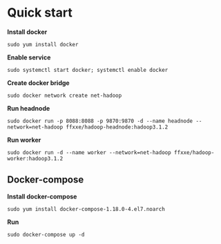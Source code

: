# Quick start

**Install docker**
```
sudo yum install docker
```

**Enable service**
```
sudo systemctl start docker; systemctl enable docker
```
**Create docker bridge**
```
sudo docker network create net-hadoop
```
**Run headnode**
```
sudo docker run -p 8088:8088 -p 9870:9870 -d --name headnode --network=net-hadoop ffxxe/hadoop-headnode:hadoop3.1.2
```
**Run worker**
```
sudo docker run -d --name worker --network=net-hadoop ffxxe/hadoop-worker:hadoop3.1.2
```
## Docker-compose

**Install docker-compose**
```
sudo yum install docker-compose-1.18.0-4.el7.noarch
```
**Run**
```
sudo docker-compose up -d
```
